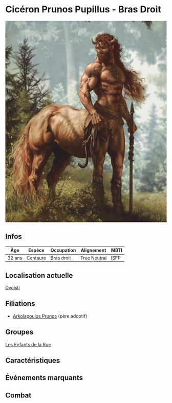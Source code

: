 # Cicéron Prunos Pupillus - Bras Droit
![Arkolapoulos Prunos](../../../_images/centaur_0.webp)

## Infos 
| Âge | Espèce | Occupation | Alignement | MBTI |
| --- | ------ | ---------- | ---------- | ---- |
| 32 ans | Centaure | Bras droit | True Neutral | ISFP |

## Localisation actuelle
[Dvolsti](../../VILLES/Dvolsti.md)

## Filiations
* [Arkolapoulos Prunos](./Arkolapoulos_Prunos.md) (père adoptif)

## Groupes 
[Les Enfants de la Rue](./_Organisation.md)

## Caractéristiques

## Événements marquants

## Combat